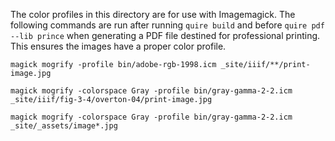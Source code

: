 The color profiles in this directory are for use with Imagemagick. The following commands are run after running `quire build` and before `quire pdf --lib prince` when generating a PDF file destined for professional printing. This ensures the images have a proper color profile.

```
magick mogrify -profile bin/adobe-rgb-1998.icm _site/iiif/**/print-image.jpg
```

```
magick mogrify -colorspace Gray -profile bin/gray-gamma-2-2.icm _site/iiif/fig-3-4/overton-04/print-image.jpg
```

```
magick mogrify -colorspace Gray -profile bin/gray-gamma-2-2.icm _site/_assets/image*.jpg
```